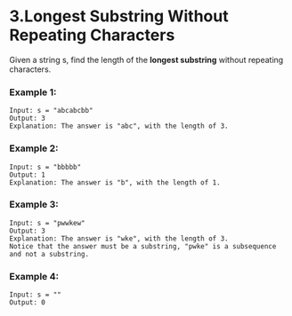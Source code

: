 # 3.Longest Substring Without Repeating Characters
Given a string s, find the length of the **longest substring** without repeating characters.

### Example 1:
``` 
Input: s = "abcabcbb"
Output: 3
Explanation: The answer is "abc", with the length of 3.
```
### Example 2:
``` 
Input: s = "bbbbb"
Output: 1
Explanation: The answer is "b", with the length of 1.
```
### Example 3:
``` 
Input: s = "pwwkew"
Output: 3
Explanation: The answer is "wke", with the length of 3.
Notice that the answer must be a substring, "pwke" is a subsequence and not a substring.
```
### Example 4:
``` 
Input: s = ""
Output: 0
```